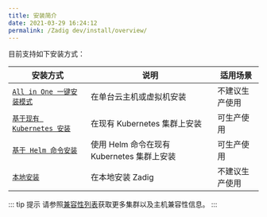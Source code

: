 ```yaml
---
title: 安装简介
date: 2021-03-29 16:24:12
permalink: /Zadig dev/install/overview/
---
```


目前支持如下安装方式：

| 安装方式 | 说明 | 适用场景 |
|-------- | ---- |--------|
| [`All in One 一键安装模式`](/Zadig%20dev/install/all-in-one/) | 在单台云主机或虚拟机安装 | 不建议生产使用 |
| [`基于现有 Kubernetes 安装`](/Zadig%20dev/install/install-on-k8s/) | 在现有 Kubernetes 集群上安装 | 可生产使用 |
| [`基于 Helm 命令安装`](/Zadig%20dev/install/helm-deploy/) | 使用 Helm 命令在现有 Kubernetes 集群上安装  | 可生产使用 |
| [`本地安装`](/Zadig%20dev/install/install-on-local-k8s/) | 在本地安装 Zadig  | 不建议生产使用 |

::: tip 提示
请参照[兼容性列表](/Zadig%20dev/pages/compatibility)获取更多集群以及主机兼容性信息。
:::
